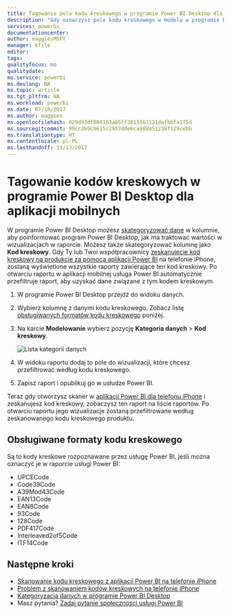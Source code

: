 ```yaml
---
title: Tagowanie pola kodu kreskowego w programie Power BI Desktop dla aplikacji mobilnych
description: "Gdy oznaczysz pole kodu kreskowego w modelu w programie Power BI Desktop, możesz automatycznie filtrować dane dotyczące kodów kreskowych w aplikacji Power BI na telefonie iPhone."
services: powerbi
documentationcenter: 
author: maggiesMSFT
manager: kfile
editor: 
tags: 
qualityfocus: no
qualitydate: 
ms.service: powerbi
ms.devlang: NA
ms.topic: article
ms.tgt_pltfrm: NA
ms.workload: powerbi
ms.date: 07/18/2017
ms.author: maggies
ms.openlocfilehash: 029d93df808163ab5ff3015161121dafbbfa175d
ms.sourcegitcommit: 99cc3b9cb615c2957dde6ca908a51238f129cebb
ms.translationtype: HT
ms.contentlocale: pl-PL
ms.lasthandoff: 11/13/2017
---
```

# <a name="tag-barcodes-in-power-bi-desktop-for-the-mobile-apps"></a>Tagowanie kodów kreskowych w programie Power BI Desktop dla aplikacji mobilnych
W programie Power BI Desktop możesz [skategoryzować dane](desktop-data-categorization.md) w kolumnie, aby poinformować program Power BI Desktop, jak ma traktować wartości w wizualizacjach w raporcie. Możesz także skategoryzować kolumnę jako **Kod kreskowy**. Gdy Ty lub Twoi współpracownicy [zeskanujecie kod kreskowy na produkcie za pomocą aplikacji Power BI](mobile-apps-scan-barcode-iphone.md) na telefonie iPhone, zostaną wyświetlone wszystkie raporty zawierające ten kod kreskowy. Po otwarciu raportu w aplikacji mobilnej usługa Power BI automatycznie przefiltruje raport, aby uzyskać dane związane z tym kodem kreskowym.

1. W programie Power BI Desktop przejdź do widoku danych.
2. Wybierz kolumnę z danymi kodu kreskowego. Zobacz listę [obsługiwanych formatów kodu kreskowego](#supported-barcode-formats) poniżej.
3. Na karcie **Modelowanie** wybierz pozycję **Kategoria danych** > **Kod kreskowy**.
   
    ![Lista kategorii danych](media/desktop-mobile-barcodes/power-bi-desktop-barcode.png)
4. W widoku raportu dodaj to pole do wizualizacji, które chcesz przefiltrować według kodu kreskowego.
5. Zapisz raport i opublikuj go w usłudze Power BI.

Teraz gdy otworzysz skaner w [aplikacji Power BI dla telefonu iPhone](mobile-ios-ipad-iphone-apps.md) i zeskanujesz kod kreskowy, zobaczysz ten raport na liście raportów. Po otwarciu raportu jego wizualizacje zostaną przefiltrowane według zeskanowanego kodu kreskowego produktu.

## <a name="supported-barcode-formats"></a>Obsługiwane formaty kodu kreskowego
Są to kody kreskowe rozpoznawane przez usługę Power BI, jeśli można oznaczyć je w raporcie usługi Power BI: 

* UPCECode 
* Code39Code  
* A39Mod43Code 
* EAN13Code 
* EAN8Code  
* 93Code  
* 128Code 
* PDF417Code 
* Interleaved2of5Code 
* ITF14Code 

## <a name="next-steps"></a>Następne kroki
* [Skanowanie kodu kreskowego z aplikacji Power BI na telefonie iPhone](mobile-apps-scan-barcode-iphone.md)
* [Problem z skanowaniem kodów kreskowych na telefonie iPhone](mobile-apps-scan-barcode-iphone.md#issues-with-scanning-a-barcode)
* [Kategoryzacja danych w programie Power BI Desktop](desktop-data-categorization.md)  
* Masz pytania? [Zadaj pytanie społeczności usługi Power BI](http://community.powerbi.com/)

